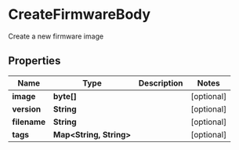

# CreateFirmwareBody

Create a new firmware image

## Properties

| Name | Type | Description | Notes |
|------------ | ------------- | ------------- | -------------|
|**image** | **byte[]** |  |  [optional] |
|**version** | **String** |  |  [optional] |
|**filename** | **String** |  |  [optional] |
|**tags** | **Map&lt;String, String&gt;** |  |  [optional] |



